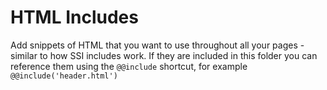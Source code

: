 # HTML Includes

Add snippets of HTML that you want to use throughout all your pages - similar to how SSI includes work.
If they are included in this folder you can reference them using the `@@include` shortcut, for example `@@include('header.html')`